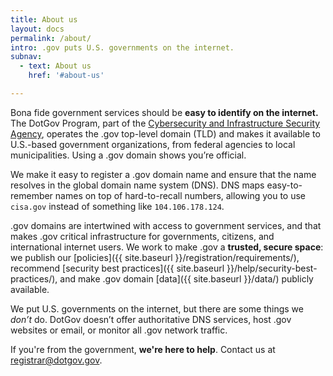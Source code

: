 ```yaml
---
title: About us
layout: docs
permalink: /about/
intro: .gov puts U.S. governments on the internet.
subnav:
  - text: About us
    href: '#about-us'

---
```

Bona fide government services should be **easy to identify on the internet.** The DotGov Program, part of the [Cybersecurity and Infrastructure Security Agency](https://www.cisa.gov), operates the .gov top-level domain (TLD) and makes it available to U.S.-based government organizations, from federal agencies to local municipalities. Using a .gov domain shows you’re official.

We make it easy to register a .gov domain name and ensure that the name resolves in the global domain name system (DNS). DNS maps easy-to-remember names on top of hard-to-recall numbers, allowing you to use `cisa.gov` instead of something like `104.106.178.124`.

.gov domains are intertwined with access to government services, and that makes .gov critical infrastructure for governments, citizens, and international internet users. We work to make .gov a **trusted, secure space**: we publish our [policies]({{ site.baseurl }}/registration/requirements/), recommend [security best practices]({{ site.baseurl }}/help/security-best-practices/), and make .gov domain [data]({{ site.baseurl }}/data/) publicly available.

We put U.S. governments on the internet, but there are some things we *don’t* do. DotGov doesn’t offer authoritative DNS services, host .gov websites or email, or monitor all .gov network traffic.

If you're from the government, **we're here to help**. Contact us at <registrar@dotgov.gov>.
